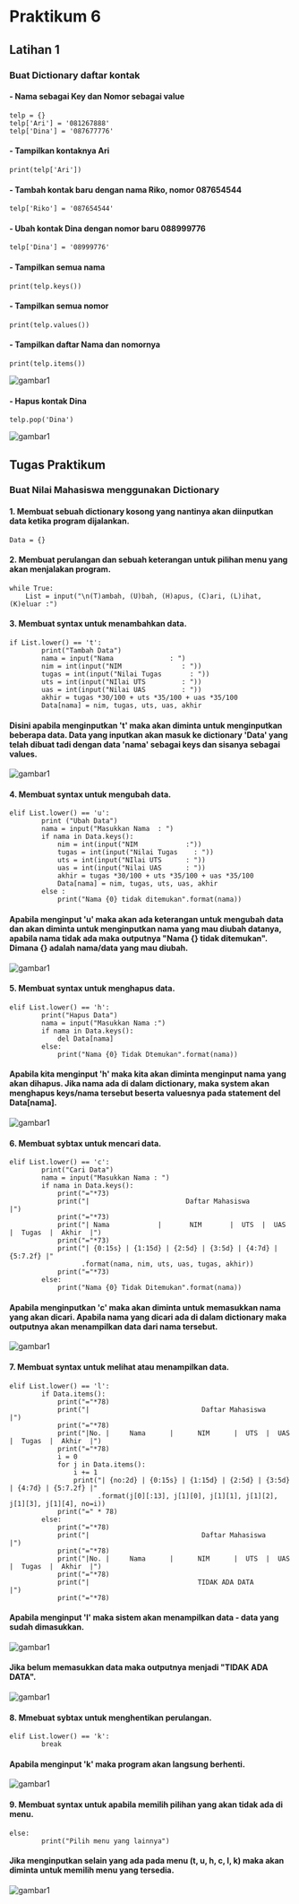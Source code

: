  # Praktikum 6
 ## Latihan 1
 
 ### Buat Dictionary daftar kontak
 #### - Nama sebagai Key dan Nomor sebagai value
 ```
 telp = {}
 telp['Ari'] = '081267888'
 telp['Dina'] = '087677776'
 ```
 #### - Tampilkan kontaknya Ari
 ```
 print(telp['Ari'])
 ```
 #### - Tambah kontak baru dengan nama Riko, nomor 087654544
 ```
 telp['Riko'] = '087654544'
 ```
 #### - Ubah kontak Dina dengan nomor baru 088999776
 ```
 telp['Dina'] = '08999776'
 ```
 #### - Tampilkan semua nama
 ```
 print(telp.keys())
 ```
 #### - Tampilkan semua nomor
 ```
 print(telp.values())
 ```
 #### - Tampilkan daftar Nama dan nomornya
 ```
 print(telp.items())
 ```

![gambar1](gambar/prak6_1.png)

#### - Hapus kontak Dina
```
telp.pop('Dina')
```

![gambar1](gambar/prak6_2.png)

## Tugas Praktikum

### Buat Nilai Mahasiswa menggunakan Dictionary
#### 1. Membuat sebuah dictionary kosong yang nantinya akan diinputkan data ketika program dijalankan.
```
Data = {}
```
#### 2. Membuat perulangan dan sebuah keterangan untuk pilihan menu yang akan menjalakan program.
```
while True:
    List = input("\n(T)ambah, (U)bah, (H)apus, (C)ari, (L)ihat, (K)eluar :")
```
#### 3. Membuat syntax untuk menambahkan data.
```
if List.lower() == 't':
        print("Tambah Data")
        nama = input("Nama              : ")
        nim = int(input("NIM               : "))
        tugas = int(input("Nilai Tugas       : "))
        uts = int(input("NIlai UTS         : "))
        uas = int(input("Nilai UAS         : "))
        akhir = tugas *30/100 + uts *35/100 + uas *35/100
        Data[nama] = nim, tugas, uts, uas, akhir
```
#### Disini apabila menginputkan 't' maka akan diminta untuk menginputkan beberapa data. Data yang inputkan akan masuk ke dictionary 'Data' yang telah dibuat tadi dengan data 'nama' sebagai keys dan sisanya sebagai values.

![gambar1](gambar/prak6_3.png)

#### 4. Membuat syntax untuk mengubah data.
```
elif List.lower() == 'u':
        print ("Ubah Data")
        nama = input("Masukkan Nama  : ")
        if nama in Data.keys():
            nim = int(input("NIM            :"))
            tugas = int(input("Nilai Tugas    : "))
            uts = int(input("NIlai UTS      : "))
            uas = int(input("Nilai UAS      : "))
            akhir = tugas *30/100 + uts *35/100 + uas *35/100
            Data[nama] = nim, tugas, uts, uas, akhir
        else :
            print("Nama {0} tidak ditemukan".format(nama))
```
#### Apabila menginput 'u' maka akan ada keterangan untuk mengubah data dan akan diminta untuk menginputkan nama yang mau diubah datanya, apabila nama tidak ada maka outputnya "Nama {} tidak ditemukan". Dimana {} adalah nama/data yang mau diubah.

![gambar1](gambar/prak6_4.png)

#### 5. Membuat syntax untuk menghapus data.
```
elif List.lower() == 'h':
        print("Hapus Data")
        nama = input("Masukkan Nama :")
        if nama in Data.keys():
            del Data[nama]
        else:
            print("Nama {0} Tidak Dtemukan".format(nama))
```
#### Apabila kita menginput 'h' maka kita akan diminta menginput nama yang akan dihapus. Jika nama ada di dalam dictionary, maka system akan menghapus keys/nama tersebut beserta valuesnya pada statement del Data[nama].

![gambar1](gambar/prak6_5.png)

#### 6. Membuat sybtax untuk mencari data.
```
elif List.lower() == 'c':
        print("Cari Data")
        nama = input("Masukkan Nama : ")
        if nama in Data.keys():
            print("="*73)
            print("|                        Daftar Mahasiswa                        |")
            print("="*73)
            print("| Nama            |       NIM       |  UTS  |  UAS  |  Tugas  |  Akhir  |")
            print("="*73)
            print("| {0:15s} | {1:15d} | {2:5d} | {3:5d} | {4:7d} | {5:7.2f} |"
                  .format(nama, nim, uts, uas, tugas, akhir))
            print("="*73)
        else:
            print("Nama {0} Tidak Ditemukan".format(nama))
```
#### Apabila menginputkan 'c' maka akan diminta untuk memasukkan nama yang akan dicari. Apabila nama yang dicari ada di dalam dictionary maka outputnya akan menampilkan data dari nama tersebut.

![gambar1](gambar/prak6_10.png)

#### 7. Membuat syntax untuk melihat atau menampilkan data.
```
elif List.lower() == 'l':
        if Data.items():
            print("="*78)
            print("|                            Daftar Mahasiswa                            |")
            print("="*78)
            print("|No. |     Nama      |      NIM      |  UTS  |  UAS  |  Tugas  |  Akhir  |")
            print("="*78)
            i = 0
            for j in Data.items():
                i += 1
                print("| {no:2d} | {0:15s} | {1:15d} | {2:5d} | {3:5d} | {4:7d} | {5:7.2f} |"
                      .format(j[0][:13], j[1][0], j[1][1], j[1][2], j[1][3], j[1][4], no=i))
            print("=" * 78)
        else:
            print("="*78)
            print("|                            Daftar Mahasiswa                            |")
            print("="*78)
            print("|No. |     Nama      |      NIM      |  UTS  |  UAS  |  Tugas  |  Akhir  |")
            print("="*78)
            print("|                           TIDAK ADA DATA                               |")
            print("="*78)
```
#### Apabila menginput 'l' maka sistem akan menampilkan data - data yang sudah dimasukkan.

![gambar1](gambar/prak6_11.png)

#### Jika belum memasukkan data maka outputnya menjadi "TIDAK ADA DATA".

![gambar1](gambar/prak6_12.png)

#### 8. Mmebuat sybtax untuk menghentikan perulangan.
```
elif List.lower() == 'k':
        break
```
#### Apabila menginput 'k' maka program akan langsung berhenti.

![gambar1](gambar/prak6_8.png)

#### 9. Membuat syntax untuk apabila memilih pilihan yang akan tidak ada di menu.
```
else:
        print("Pilih menu yang lainnya")
```
#### Jika menginputkan selain yang ada pada menu (t, u, h, c, l, k) maka akan diminta untuk memilih menu yang tersedia.

![gambar1](gambar/prak6_9.png)
